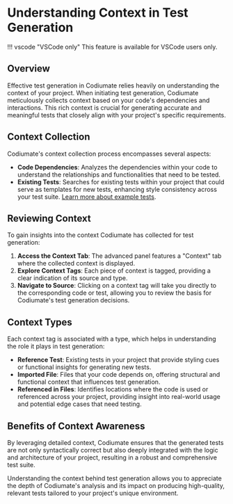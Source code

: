 # Understanding Context in Test Generation

!!! vscode "VSCode only"
    This feature is available for VSCode users only.

## Overview
Effective test generation in Codiumate relies heavily on understanding the context of your project. When initiating test generation, Codiumate meticulously collects context based on your code's dependencies and interactions. This rich context is crucial for generating accurate and meaningful tests that closely align with your project's specific requirements.

## Context Collection
Codiumate's context collection process encompasses several aspects:

- **Code Dependencies**: Analyzes the dependencies within your code to understand the relationships and functionalities that need to be tested.
- **Existing Tests**: Searches for existing tests within your project that could serve as templates for new tests, enhancing style consistency across your test suite. [Learn more about example tests](./example-test.md).

## Reviewing Context
To gain insights into the context Codiumate has collected for test generation:

1. **Access the Context Tab**: The advanced panel features a "Context" tab where the collected context is displayed.
2. **Explore Context Tags**: Each piece of context is tagged, providing a clear indication of its source and type.
3. **Navigate to Source**: Clicking on a context tag will take you directly to the corresponding code or test, allowing you to review the basis for Codiumate's test generation decisions.

## Context Types
Each context tag is associated with a type, which helps in understanding the role it plays in test generation:

- **Reference Test**: Existing tests in your project that provide styling cues or functional insights for generating new tests.
- **Imported File**: Files that your code depends on, offering structural and functional context that influences test generation.
- **Referenced in Files**: Identifies locations where the code is used or referenced across your project, providing insight into real-world usage and potential edge cases that need testing.

## Benefits of Context Awareness
By leveraging detailed context, Codiumate ensures that the generated tests are not only syntactically correct but also deeply integrated with the logic and architecture of your project, resulting in a robust and comprehensive test suite.

Understanding the context behind test generation allows you to appreciate the depth of Codiumate's analysis and its impact on producing high-quality, relevant tests tailored to your project's unique environment.
